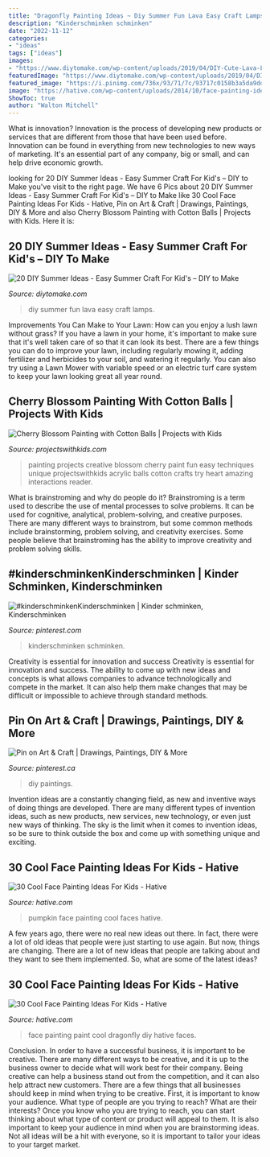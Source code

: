 ```yaml
---
title: "Dragonfly Painting Ideas ~ Diy Summer Fun Lava Easy Craft Lamps"
description: "Kinderschminken schminken"
date: "2022-11-12"
categories:
- "ideas"
tags: ["ideas"]
images:
- "https://www.diytomake.com/wp-content/uploads/2019/04/DIY-Cute-Lava-Lamps-Summer-Fun.jpg"
featuredImage: "https://www.diytomake.com/wp-content/uploads/2019/04/DIY-Cute-Lava-Lamps-Summer-Fun.jpg"
featured_image: "https://i.pinimg.com/736x/93/71/7c/93717c0158b3a5da9dd1e9ad99047932.jpg"
image: "https://hative.com/wp-content/uploads/2014/10/face-painting-ideas-for-kids/30-pumpkin.jpg"
ShowToc: true
author: "Walton Mitchell"
---
```



What is innovation?
Innovation is the process of developing new products or services that are different from those that have been used before. Innovation can be found in everything from new technologies to new ways of marketing. It's an essential part of any company, big or small, and can help drive economic growth.

	

		
looking for 20 DIY Summer Ideas - Easy Summer Craft For Kid&#039;s – DIY to Make you've visit to the right page. We have 6 Pics about 20 DIY Summer Ideas - Easy Summer Craft For Kid&#039;s – DIY to Make like 30 Cool Face Painting Ideas For Kids - Hative, Pin on Art &amp; Craft | Drawings, Paintings, DIY &amp; More and also Cherry Blossom Painting with Cotton Balls | Projects with Kids. Here it is:
		
    
## 20 DIY Summer Ideas - Easy Summer Craft For Kid&#039;s – DIY To Make

<img loading=lazy src="https://www.diytomake.com/wp-content/uploads/2019/04/DIY-Cute-Lava-Lamps-Summer-Fun.jpg" onerror="this.onerror=null;this.src='https://tse4.mm.bing.net/th?id=OIP.9qQ4vclYs9GvsqS0D1bAkQHaR6&amp;pid=15.1';" alt="20 DIY Summer Ideas - Easy Summer Craft For Kid&#039;s – DIY to Make">

_Source: diytomake.com_

>diy summer fun lava easy craft lamps. 

	

Improvements You Can Make to Your Lawn: How can you enjoy a lush lawn without grass?
If you have a lawn in your home, it's important to make sure that it's well taken care of so that it can look its best. There are a few things you can do to improve your lawn, including regularly mowing it, adding fertilizer and herbicides to your soil, and watering it regularly. You can also try using a Lawn Mower with variable speed or an electric turf care system to keep your lawn looking great all year round.

    
## Cherry Blossom Painting With Cotton Balls | Projects With Kids

<img loading=lazy src="https://www.projectswithkids.com/wp-content/uploads/2019/03/painting-landing-page-feature-680x450.jpg" onerror="this.onerror=null;this.src='https://tse4.mm.bing.net/th?id=OIP.d2VYxWR83ZIruU0my2g8lwHaE5&amp;pid=15.1';" alt="Cherry Blossom Painting with Cotton Balls | Projects with Kids">

_Source: projectswithkids.com_

>painting projects creative blossom cherry paint fun easy techniques unique projectswithkids acrylic balls cotton crafts try heart amazing interactions reader. 

	

What is brainstroming and why do people do it?
Brainstroming is a term used to describe the use of mental processes to solve problems. It can be used for cognitive, analytical, problem-solving, and creative purposes. There are many different ways to brainstrom, but some common methods include brainstorming, problem solving, and creativity exercises. Some people believe that brainstroming has the ability to improve creativity and problem solving skills.

    
## #kinderschminkenKinderschminken | Kinder Schminken, Kinderschminken

<img loading=lazy src="https://i.pinimg.com/736x/93/71/7c/93717c0158b3a5da9dd1e9ad99047932.jpg" onerror="this.onerror=null;this.src='https://tse4.mm.bing.net/th?id=OIP.C8B1XJ_gJkkOdpm7h3ES1wHaLK&amp;pid=15.1';" alt="#kinderschminkenKinderschminken | Kinder schminken, Kinderschminken">

_Source: pinterest.com_

>kinderschminken schminken. 

	

Creativity is essential for innovation and success
Creativity is essential for innovation and success. The ability to come up with new ideas and concepts is what allows companies to advance technologically and compete in the market. It can also help them make changes that may be difficult or impossible to achieve through standard methods.

    
## Pin On Art &amp; Craft | Drawings, Paintings, DIY &amp; More

<img loading=lazy src="https://i.pinimg.com/736x/8d/2e/a8/8d2ea88aa9e4e5edaf2d62f1578aab0e.jpg" onerror="this.onerror=null;this.src='https://tse4.mm.bing.net/th?id=OIP.42c4Our5YYO69EMfM-o--QHaNS&amp;pid=15.1';" alt="Pin on Art &amp; Craft | Drawings, Paintings, DIY &amp; More">

_Source: pinterest.ca_

>diy paintings. 

	

Invention ideas are a constantly changing field, as new and inventive ways of doing things are developed. There are many different types of invention ideas, such as new products, new services, new technology, or even just new ways of thinking. The sky is the limit when it comes to invention ideas, so be sure to think outside the box and come up with something unique and exciting.

    
## 30 Cool Face Painting Ideas For Kids - Hative

<img loading=lazy src="https://hative.com/wp-content/uploads/2014/10/face-painting-ideas-for-kids/30-pumpkin.jpg" onerror="this.onerror=null;this.src='https://tse4.mm.bing.net/th?id=OIP.-nnUchvgCOw95ioOejDXdgHaHa&amp;pid=15.1';" alt="30 Cool Face Painting Ideas For Kids - Hative">

_Source: hative.com_

>pumpkin face painting cool faces hative. 

	

A few years ago, there were no real new ideas out there. In fact, there were a lot of old ideas that people were just starting to use again. But now, things are changing. There are a lot of new ideas that people are talking about and they want to see them implemented. So, what are some of the latest ideas?

    
## 30 Cool Face Painting Ideas For Kids - Hative

<img loading=lazy src="https://hative.com/wp-content/uploads/2014/10/face-painting-ideas-for-kids/15-diy-dragonfly-face-paint.jpg" onerror="this.onerror=null;this.src='https://tse2.mm.bing.net/th?id=OIP.mFAKBl4BRqv2E1iMKTEkkwHaJ4&amp;pid=15.1';" alt="30 Cool Face Painting Ideas For Kids - Hative">

_Source: hative.com_

>face painting paint cool dragonfly diy hative faces. 

	

Conclusion.
In order to have a successful business, it is important to be creative. There are many different ways to be creative, and it is up to the business owner to decide what will work best for their company. Being creative can help a business stand out from the competition, and it can also help attract new customers. There are a few things that all businesses should keep in mind when trying to be creative.
First, it is important to know your audience. What type of people are you trying to reach? What are their interests? Once you know who you are trying to reach, you can start thinking about what type of content or product will appeal to them. It is also important to keep your audience in mind when you are brainstorming ideas. Not all ideas will be a hit with everyone, so it is important to tailor your ideas to your target market.

